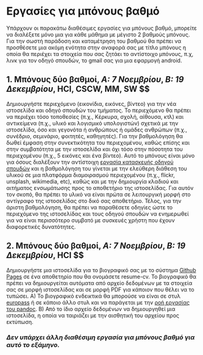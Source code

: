 # Εργασίες για μπόνους βαθμό

Υπάρχουν οι παρακάτω διαθέσιμες εργασίες για μπόνους βαθμό, μπορείτε να διαλέξετε μόνο μια για κάθε μάθημα με μέγιστο 2 βαθμούς μπόνους. Για την σωστή παράδοση και καταμέτρηση του βαθμού θα πρέπει να προσθέσετε μια ακόμη ενότητα στην αναφορά σας με τίτλο μπόνους η οποία θα περιέχει τα στοιχεία που σας ζητάει το αντίστοιχο μπόνους, π.χ, λινκ για τον οδηγό σπουδών, το gmail σας για μια εφαρμογή android.


## 1. Μπόνους δύο βαθμοί, *A: 7 Νοεμβρίου*, *Β: 19 Δεκεμβρίου*, HCI, CSCW, MM, SW $$

Δημιουργήστε περιεχόμενο (εικονίδια, εικόνες, βίντεο) για την νέα ιστοσελίδα και οδηγό σπουδών του τμήματος. Το περιεχόμενο θα πρέπει να περιέχει τόσο τοποθεσίες (π.χ., Κέρκυρα, σχολή, αίθουσα, κτλ) και αντικείμενα (π.χ., υλικό και λογισμικό υπολογιστών) σχετικά με την ιστοσελίδα, όσο και γεγονότα ή ανθρώπους ή ομάδες ανθρώπων (π.χ., συνέδριο, σεμινάριο, φοιτητές, καθηγητές). Για την βαθμολόγηση θα δωθεί έμφαση στην συνεκτικότητα του περιεχομένου, καθώς επίσης και στην συμβατότητα με την ιστοσελίδα και όχι τόσο στην πόσοτητα του περιεχομένου (π.χ., 5 εικόνες και ένα βίντεο). Αυτό το μπόνους είναι μόνο για όσους διαλέξουν την αντίστοιχη [εργασία κατασκευής οδηγού σπουδών](/projects/study-guide/) και η βαθμολόγηση του γίνεται με την ελεύθερη διάθεση του υλικού σε μια πλατφόρμα διαμοιρασμού περιεχομένου (π.χ., flickr, unsplash, wikimedia, etc), καθώς και με την δημιουργία κλαδιού και αιτήματος ενσωμάτωσης προς το αποθετήριο της ιστοσελίδας. Για αυτόν τον σκοπό, θα πρέπει το υλικό να είναι πρώτα σε λειτουργική μορφή στο αντίγραφο της ιστοσελίδας στο δικό σας αποθετήριο. Τέλος, για την άριστη βαθμολόγηση, θα πρέπει να παραθέσετε οδηγίες ώστε το περιεχόμενο της ιστοσελίδας και τους οδηγού σπουδών να ενημερωθεί για να είναι περισσότερο συμβατό με συσκευές χρήστη που έχουν διαφορετικές δυνατότητες.

## 2. Μπόνους δύο βαθμοί, *A: 7 Νοεμβρίου*, *Β: 19 Δεκεμβρίου*, HCI $$

Δημιουργήστε μια ιστοσελίδα για το βιογραφικό σας με το σύστημα [Github Pages](https://pages.github.com/) σε ένα αποθετηρίο που θα ονομάσετε resume-cv. Το βιογραφικό θα πρέπει να δημιουργείται αυτόματα από αρχείο δεδομένων με τα στοιχεία σας σε μορφή ιστοσελίδας και σε μορφή PDF για κάποιον που θέλει να το τυπώσει. A) Το βιογραφικό ενδεικτικά θα μπορούσε να είναι σε στυλ [europass](https://github.com/gsilano/EuropeCV) ή σε κάποιο άλλο στυλ και να παράγεται με την [ροή εργασίας του pandoc](https://github.com/mrzool/cv-boilerplate). B) Από το ίδιο αρχείο δεδομένων να δημιουργηθεί μια ιστοσελίδα, η οποία να ταιριάζει με την αισθητική του αρχείου προς εκτύπωση.

### *Δεν υπάρχει άλλη διαθέσιμη εργασία για μπόνους βαθμό για αυτό το εξάμηνο.*
